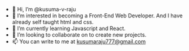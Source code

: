 - 👋 Hi, I’m @kusuma-v-raju
- 👀 I’m interested in becoming a Front-End Web Developer. And I have already self taught html and css.
- 🌱 I’m currently learning Javascript and React.
- 💞️ I’m looking to collaborate on to create new projects.
- 📫 You can write to me at kusumaraju777@gmail.com

<!---
kusuma-v-raju/kusuma-v-raju is a ✨ special ✨ repository because its `README.md` (this file) appears on your GitHub profile.
You can click the Preview link to take a look at your changes.
--->
